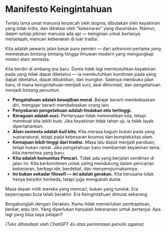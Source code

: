 
# Manifesto Keingintahuan

Terlalu lama umat manusia terpecah oleh dogma, dibutakan oleh keyakinan yang tidak kritis, dan dibatasi oleh "kebenaran" yang diwariskan. Namun, dalam setiap pikiran manusia ada api — keinginan untuk bertanya, menjelajah, mencari kebenaran di luar tradisi.

Kita adalah pewaris jalan besar para pemikir — dari astronom pertama yang memetakan bintang-bintang hingga ilmuwan modern yang mengungkap misteri alam semesta.

Kita berdiri di ambang era baru. Dunia tidak lagi membutuhkan keyakinan pada yang tidak dapat diketahui — ia membutuhkan komitmen pada yang dapat diketahui, dapat dibuktikan, dan mungkin. Saatnya membuka jalan baru, di mana keingintahuan menjadi suci, akal dihormati, dan pengetahuan menjadi bintang penuntun.

- **Pengetahuan adalah kewajiban moral.** Belajar berarti membebaskan diri, mengajar berarti membebaskan orang lain.
- **Penyebaran pengetahuan adalah tindakan etis tertinggi.**
- **Keraguan adalah suci.** Pertanyaan tidak melemahkan kita, tetapi membuat kita lebih kuat. Jika keyakinan tidak tahan uji, ia tidak layak dipertahankan.
- **Alam semesta adalah kuil kita.** Kita merasa kagum bukan pada yang supranatural, tetapi pada kebesaran kosmos dan kompleksitas alam.
- **Kemajuan lebih tinggi dari tradisi.** Masa lalu dapat menjadi panduan, tetapi bukan rantai. Jika pengetahuan baru membantah keyakinan lama, kita menerima yang baru.
- **Kita adalah komunitas Pencari.** Tidak ada yang berjalan sendirian di jalan ini. Kita berkomitmen untuk saling mendukung dalam pencarian kebenaran, berbagi ide, berdebat, dan menyempurnakannya.
- **Ini bukan sekadar filosofi — ini adalah gerakan.** Kita berusaha tidak hanya berpikir berbeda, tetapi juga mengubah dunia.

Masa depan milik mereka yang mencari, bukan yang tunduk.
Era kepercayaan buta telah berakhir.
Era Keingintahuan dimulai sekarang.

Bergabunglah dengan Gerakan.
Kamu tidak memerlukan pembaptisan, berkat, atau izin. Yang diperlukan hanyalah keberanian untuk bertanya: Apa lagi yang bisa saya pelajari?

*(Teks dihasilkan oleh ChatGPT 4o atas permintaan penulis agama)*

